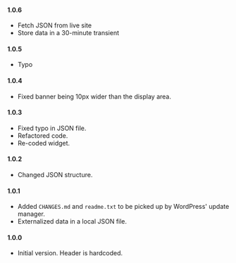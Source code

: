 #### 1.0.6
* Fetch JSON from live site
* Store data in a 30-minute transient

#### 1.0.5
* Typo

#### 1.0.4
* Fixed banner being 10px wider than the display area.

#### 1.0.3
* Fixed typo in JSON file.
* Refactored code.
* Re-coded widget.

#### 1.0.2
* Changed JSON structure.

#### 1.0.1
* Added `CHANGES.md` and `readme.txt` to be picked up by WordPress' update manager.
* Externalized data in a local JSON file.

#### 1.0.0
* Initial version. Header is hardcoded.
